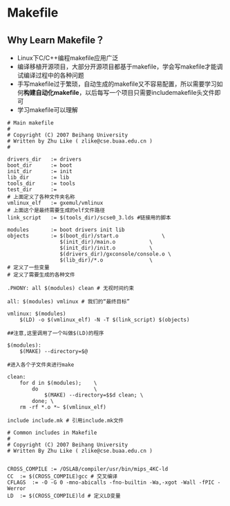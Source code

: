 # Makefile

## Why Learn Makefile？

- Linux下C/C++编程makefile应用广泛
- 编译移植开源项目，大部分开源项目都基于makefile，学会写makefile才能调试编译过程中的各种问题
- 手写makefile过于繁琐，自动生成的makefile又不容易配置，所以需要学习如何**构建自动化makefile**，以后每写一个项目只需要includemakefile头文件即可
- 学习makefile可以理解

```shell
# Main makefile
#
# Copyright (C) 2007 Beihang University
# Written by Zhu Like ( zlike@cse.buaa.edu.cn )
#

drivers_dir	  := drivers
boot_dir	  := boot
init_dir	  := init
lib_dir		  := lib
tools_dir	  := tools
test_dir	  := 
# 上面定义了各种文件夹名称
vmlinux_elf	  := gxemul/vmlinux
# 上面这个是最终需要生成的elf文件路径
link_script   := $(tools_dir)/scse0_3.lds #链接用的脚本

modules		  := boot drivers init lib
objects		  := $(boot_dir)/start.o			  \
				 $(init_dir)/main.o			  \
				 $(init_dir)/init.o			  \
			   	 $(drivers_dir)/gxconsole/console.o \
				 $(lib_dir)/*.o				  \
# 定义了一些变量
# 定义了需要生成的各种文件

.PHONY: all $(modules) clean # 无视时间约束

all: $(modules) vmlinux # 我们的“最终目标”

vmlinux: $(modules)
	$(LD) -o $(vmlinux_elf) -N -T $(link_script) $(objects)

##注意,这里调用了一个叫做$(LD)的程序

$(modules): 
	$(MAKE) --directory=$@

#进入各个子文件夹进行make

clean: 
	for d in $(modules);	\
		do					\
			$(MAKE) --directory=$$d clean; \
		done; \
	rm -rf *.o *~ $(vmlinux_elf)

include include.mk # 引用include.mk文件
```

```shell
# Common includes in Makefile
#
# Copyright (C) 2007 Beihang University
# Written By Zhu Like ( zlike@cse.buaa.edu.cn )


CROSS_COMPILE := /OSLAB/compiler/usr/bin/mips_4KC-ld
CC  := $(CROSS_COMPILE)gcc # 交叉编译
CFLAGS  := -O -G 0 -mno-abicalls -fno-builtin -Wa,-xgot -Wall -fPIC -Werror
LD  := $(CROSS_COMPILE)ld # 定义LD变量
```

